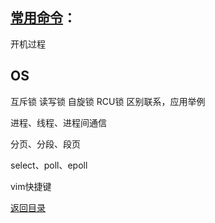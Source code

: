 ## [常用命令](./../Linux/command.md)：

开机过程

## OS

互斥锁 读写锁  自旋锁  RCU锁     区别联系，应用举例  

进程、线程、进程间通信

分页、分段、段页

select、poll、epoll

vim快捷键


[返回目录](README.md)